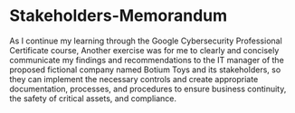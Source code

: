 # Stakeholders-Memorandum
As I continue my learning through the Google Cybersecurity Professional Certificate course, Another exercise was for me to clearly and concisely communicate my findings and recommendations to the IT manager of the proposed fictional company named Botium Toys and its stakeholders, so they can implement the necessary controls and create appropriate documentation, processes, and procedures to ensure business continuity, the safety of critical assets, and compliance.
